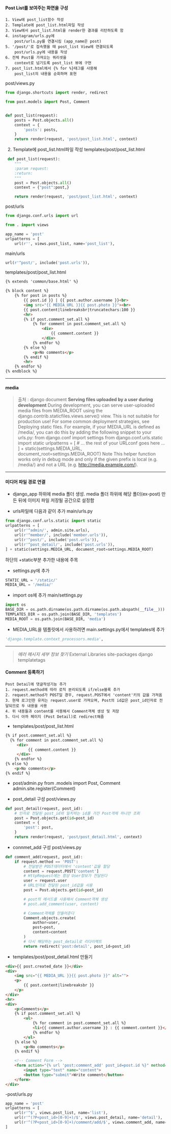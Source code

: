 #### Post List를 보여주는 화면을 구성
```
1. View에 post_list함수 작성
2. Template에 post_list.html파일 작성
3. View에서 post_list.html을 render한 결과를 리턴하도록 함
4. instagram/urls.py에
    post/urls.py를 연결시킴 (app_name은 post)
5. '/post/'로 접속했을 때 post_list View에 연결되도록
    post/urls.py에 내용을 작성
6. 전체 Post를 가져오는 쿼리셋을
    context로 넘기도록 post_list 뷰에 구현
7. post_list.html에서 {% for %}태그를 사용해
    post_list의 내용을 순회하며 표현
```

post/views.py
```python
from django.shortcuts import render, redirect

from post.models import Post, Comment


def post_list(request):
    posts = Post.objects.all()
    context = {
        'posts': posts,
    }
    return render(request, 'post/post_list.html', context)
```

2. Template에 post_list.html파일 작성
templates/post/post_list.html
```python
 def post_list(request):
    """
    :param request:
    :return:
    """
    post = Post.objects.all()
    context = {"post":post,}

    return render(request, 'post/post_list.html', context)
```

post/urls
```python
from django.conf.urls import url

from . import views

app_name = 'post'
urlpatterns = [
    url(r'', views.post_list, name='post_list'),
```

main/urls
```python
url(r'^post/', include('post.urls')),
```

templates/post/post_list.html
```html
{% extends 'common/base.html' %}

{% block content %}
	{% for post in posts %}
		{{ post.id }} | {{ post.author.username }}<br>
		<img src="{{ MEDIA_URL }}{{ post.photo }}"><br>
		{{ post.content|linebreaksbr|truncatechars:100 }}
		<hr>
		{% if post.comment_set.all %}
			{% for comment in post.comment_set.all %}
				<div>
					{{ comment.content }}
				</div>
			{% endfor %}
		{% else %}
			<p>No comments</p>
		{% endif %}
		<hr>
	{% endfor %}
{% endblock %}
```
---


#### media
>출처 : django document
**Serving files uploaded by a user during development**
During development, you can serve user-uploaded media files from MEDIA_ROOT using the django.contrib.staticfiles.views.serve() view.
This is not suitable for production use! For some common deployment strategies, see Deploying static files.
For example, if your MEDIA_URL is defined as /media/, you can do this by adding the following snippet to your urls.py:
from django.conf import settings
from django.conf.urls.static import static
urlpatterns = [
    # ... the rest of your URLconf goes here ...
] + static(settings.MEDIA_URL, document_root=settings.MEDIA_ROOT)
Note
This helper function works only in debug mode and only if the given prefix is local (e.g. /media/) and not a URL (e.g. http://media.example.com/).

---
#### 미디어 파일 경로 연결
- django_app 하위에 media 폴더 생성. media 폴더 하위에 해당 폴더(ex-post) 만든 뒤에 이미지 파일 저장될 공간으로 설정함

- urls파일에 다음과 같이 추가
main/urls.py
```python
from django.conf.urls.static import static
urlpatterns = [
    url(r'^admin/', admin.site.urls),
    url(r'^member/', include('member.urls')),
    url(r'^post/', include('post.urls')),
    url(r'^post_detail/', include('post.urls')),
] + static(settings.MEDIA_URL, document_root=settings.MEDIA_ROOT)
```
하단의 +static부분 추가한 내용에 주목

- settings.py에 추가
```python
STATIC_URL = '/static/'
MEDIA_URL = '/media/'
```

- import os에 추가
main/settings.py
```python
import os
BASE_DIR = os.path.dirname(os.path.dirname(os.path.abspath(__file__)))
TEMPLATES_DIR = os.path.join(BASE_DIR, 'templates')
MEDIA_ROOT = os.path.join(BASE_DIR, 'media')
```

- MEDIA_URL을 템플릿에서 사용하려면
main.settings.py에서 templates에 추가
```python
'django.template.context_processors.media',
```
---


>_에러 메시지 세부 정보 찾기_
External Libraries
site-packages
django
templatetags

#### Comment 등록하기
```
Post Detail에 댓글작성기능 추가
1. request.method에 따라 로직 분리되도록 if/else블록 추가
2. request.method가 POST일 경우, request.POST에서 'content'키의 값을 가져옴
3. 현재 로그인한 유저는 request.user로 가져오며, Post의 id값은 post_id인자로 전달되므로 두 내용을 사용
4. 위 내용들과 content를 사용해서 Comment객체 생성 및 저장
5. 다시 아까 페이지 (Post Detail)로 redirect해줌
```

- templates/post/post_list.html
```html
{% if post.comment_set.all %}
  {% for comment in post.comment_set.all %}
	 <div>
		  {{ comment.content }}
	 </div>
	{% endfor %}
{% else %}
	<p>No comments</p>
{% endif %}
```

- post/admin.py
from .models import Post, Comment
admin.site.register(Comment)

- post_detail 구성
post/views.py
```python
def post_detail(request, post_id):
    # 인자로 전달된 post_id와 일치하는 id를 가진 Post객체 하나만 조회
    post = Post.objects.get(id=post_id)
    context = {
        'post': post,
    }
    return render(request, 'post/post_detail.html', context)
```

- connmet_add 구성
post/views.py
```python
def comment_add(request, post_id):
    if request.method == 'POST':
        # 전달받은 POST데이터에서 'content'값을 할당
        content = request.POST['content']
        # HttpRequest에는 항상 User정보가 전달된다
        user = request.user
        # URL인자로 전달된 post_id값을 사용
        post = Post.objects.get(id=post_id)

        # post의 메서드를 사용해서 Comment객체 생성
        # post.add_comment(user, content)

        # Comment객체를 만들어준다
        Comment.objects.create(
            author=user,
            post=post,
            content=content
        )
        # 다시 해당하는 post_detail로 리다이렉트
        return redirect('post:detail', post_id=post_id)
```

- templates/post/post_detail.html 만들기
```html
<div>{{ post.created_date }}</div>
<div>
	<img src="{{ MEDIA_URL }}{{ post.photo }}" alt="">
	<p>
		{{ post.content|linebreaksbr }}
	</p>
</div>
<hr>
<div>
	<p>Comments</p>
	{% if post.comment_set.all %}
		<ul>
			{% for comment in post.comment_set.all %}
			<li>{{ comment.author.username }} : {{ comment.content }}</li>
			{% endfor %}
		</ul>
	{% else %}
		<p>No comments</p>
	{% endif %}

	<!-- Comment Form -->
	<form action="{% url 'post:comment_add' post_id=post.id %}" method="POST">{% csrf_token %}
		<input type="text" name="content">
		<button type="submit">Write comment</button>
	</form>
</div>
```
-post/urls.py
```python
app_name = 'post'
urlpatterns = [
    url(r'^$', views.post_list, name='list'),
    url(r'^(?P<post_id>[0-9]+)/$', views.post_detail, name='detail'),
    url(r'^(?P<post_id>[0-9]+)/comment/add/$', views.comment_add, name='comment_add'),
]
```

